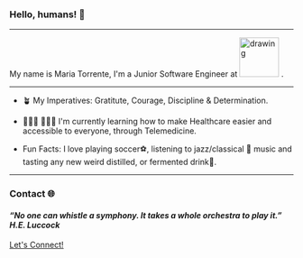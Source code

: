 ### Hello, humans! 👋 
---
My name is Maria Torrente, I'm a Junior Software Engineer at 
<img src="https://www.mend.com/wp-content/uploads/2020/08/logo.png" alt="drawing" width="70"/> .

---
*   🪴 My Imperatives: Gratitute, Courage, Discipline & Determination.

*  👩🏽‍⚕️ 🧑🏽‍💻 I'm currently learning how to make Healthcare easier and accessible to everyone, through Telemedicine.

*  Fun Facts: I love playing soccer⚽️, listening to jazz/classical 🎻 music and tasting any new weird distilled, or fermented drink🍷.

---
### Contact 🌐

#### *“No one can whistle a symphony. It takes a whole orchestra to play it.” H.E. Luccock*

[Let's Connect!](https://linktr.ee/mtdev)

